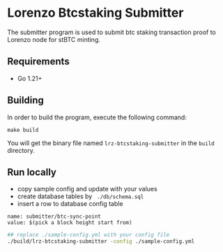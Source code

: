 # Lorenzo Btcstaking Submitter

The submitter program is used to submit btc staking transaction proof to Lorenzo node for stBTC minting.

## Requirements
- Go 1.21+

## Building
In order to build the program, execute the following command:

```shell
make build
```
You will get the binary file named `lrz-btcstaking-submitter` in the `build` directory.

## Run locally

- copy sample config and update with your values
- create database tables by ``` ./db/schema.sql```
- insert a row to database config table 
```
name: submitter/btc-sync-point
value: $(pick a block height start from)
```

```sh       
## replace ./sample-config.yml with your config file
./build/lrz-btcstaking-submitter -config ./sample-config.yml
```